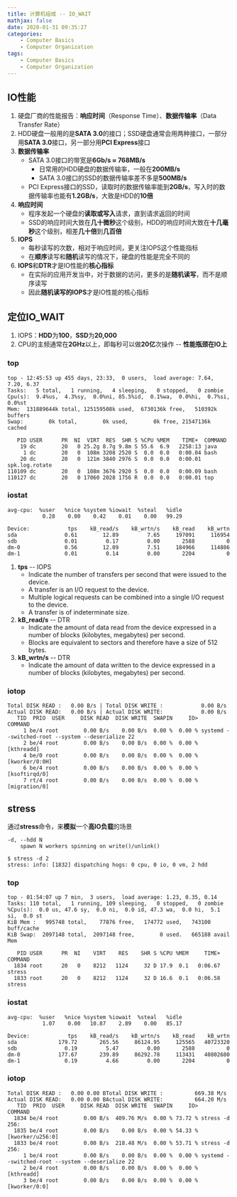 ```yaml
---
title: 计算机组成 -- IO_WAIT
mathjax: false
date: 2020-01-31 09:35:27
categories:
    - Computer Basics
    - Computer Organization
tags:
    - Computer Basics
    - Computer Organization
---
```


## IO性能
1. 硬盘厂商的性能报告：**响应时间**（Response Time）、**数据传输率**（Data Transfer Rate）
2. HDD硬盘一般用的是**SATA 3.0**的接口；SSD硬盘通常会用两种接口，一部分用**SATA 3.0**接口，另一部分用**PCI Express**接口
3. **数据传输率**
   - SATA 3.0接口的带宽是**6Gb/s ≈ 768MB/s**
     - 日常用的HDD硬盘的数据传输率，一般在**200MB/s**
     - SATA 3.0接口的SSD的数据传输率差不多是**500MB/s**
   - PCI Express接口的SSD，读取时的数据传输率能到**2GB/s**，写入时的数据传输率也能有**1.2GB/s**，大致是HDD的**10倍**
4. **响应时间**
   - 程序发起一个硬盘的**读取或写入**请求，直到请求返回的时间
   - SSD的响应时间大致在**几十微秒**这个级别，HDD的响应时间大致在**十几毫秒**这个级别，相差**几十倍**到**几百倍**
5. **IOPS**
   - 每秒读写的次数，相对于响应时间，更关注IOPS这个性能指标
   - 在**顺序**读写和**随机**读写的情况下，硬盘的性能是完全不同的
6. **IOPS**和**DTR**才是IO性能的**核心指标**
   - 在实际的应用开发当中，对于数据的访问，更多的是**随机读写**，而不是顺序读写
   - 因此**随机读写的IOPS**才是IO性能的核心指标

<!-- more -->

## 定位IO_WAIT
1. IOPS：**HDD**为**100**，**SSD**为**20,000**
2. CPU的主频通常在**2GHz**以上，即每秒可以做**20亿**次操作 -- **性能瓶颈在IO上**

### top
```
top - 12:45:53 up 455 days, 23:33,  0 users,  load average: 7.64, 7.20, 6.37
Tasks:   5 total,   1 running,   4 sleeping,   0 stopped,   0 zombie
Cpu(s):  9.4%us,  4.3%sy,  0.0%ni, 85.5%id,  0.1%wa,  0.0%hi,  0.7%si,  0.0%st
Mem:  131889644k total, 125159508k used,  6730136k free,   510392k buffers
Swap:        0k total,        0k used,        0k free, 21547136k cached

   PID USER      PR  NI  VIRT  RES  SHR S %CPU %MEM    TIME+  COMMAND
    19 dc        20   0 25.2g 8.7g 9.8m S 55.6  6.9   2258:13 java
     1 dc        20   0  108m 3208 2520 S  0.0  0.0   0:00.04 bash
    20 dc        20   0  121m 3840 2976 S  0.0  0.0   0:00.01 spk.log.rotate
110109 dc        20   0  108m 3676 2920 S  0.0  0.0   0:00.09 bash
110127 dc        20   0 17060 2028 1756 R  0.0  0.0   0:00.01 top
```

### iostat
```
avg-cpu:  %user   %nice %system %iowait  %steal   %idle
           0.28    0.00    0.42    0.01    0.00   99.29

Device:            tps    kB_read/s    kB_wrtn/s    kB_read    kB_wrtn
sda               0.61        12.89         7.65     197091     116954
sdb               0.01         0.17         0.00       2588          0
dm-0              0.56        12.09         7.51     184966     114886
dm-1              0.01         0.14         0.00       2204          0
```
1. **tps** -- IOPS
    - Indicate the number of transfers per second that were issued to the device.
    - A transfer is an I/O request to the device.
    - Multiple logical requests can be combined into a  single  I/O request to the device.
    - A transfer is of indeterminate size.
2. **kB_read/s** -- DTR
   - Indicate the amount of data read from the device expressed in a number of blocks (kilobytes, megabytes) per second.
   - Blocks are equivalent to sectors and therefore have a size of 512 bytes.
3. **kB_wrtn/s** -- DTR
   - Indicate the amount of data written to the device expressed in a number of blocks (kilobytes, megabytes) per second.

### iotop
```
Total DISK READ :	0.00 B/s | Total DISK WRITE :            0.00 B/s
Actual DISK READ:	0.00 B/s | Actual DISK WRITE:            0.00 B/s
   TID  PRIO  USER     DISK READ  DISK WRITE  SWAPIN     IO>    COMMAND
     1 be/4 root        0.00 B/s    0.00 B/s  0.00 %  0.00 % systemd --switched-root --system --deserialize 22
     2 be/4 root        0.00 B/s    0.00 B/s  0.00 %  0.00 % [kthreadd]
     4 be/0 root        0.00 B/s    0.00 B/s  0.00 %  0.00 % [kworker/0:0H]
     6 be/4 root        0.00 B/s    0.00 B/s  0.00 %  0.00 % [ksoftirqd/0]
     7 rt/4 root        0.00 B/s    0.00 B/s  0.00 %  0.00 % [migration/0]
```

## stress
通过**stress**命令，来**模拟**一个**高IO负载**的场景
```
-d, --hdd N
    spawn N workers spinning on write()/unlink()
```
```
$ stress -d 2
stress: info: [1832] dispatching hogs: 0 cpu, 0 io, 0 vm, 2 hdd
```

### top
```
top - 01:54:07 up 7 min,  3 users,  load average: 1.23, 0.35, 0.14
Tasks: 110 total,   1 running, 109 sleeping,   0 stopped,   0 zombie
%Cpu(s):  0.0 us, 47.6 sy,  0.0 ni,  0.0 id, 47.3 wa,  0.0 hi,  5.1 si,  0.0 st
KiB Mem :   995748 total,    77876 free,   174772 used,   743100 buff/cache
KiB Swap:  2097148 total,  2097148 free,        0 used.   665188 avail Mem

   PID USER      PR  NI    VIRT    RES    SHR S %CPU %MEM     TIME+ COMMAND
  1834 root      20   0    8212   1124     32 D 17.9  0.1   0:06.67 stress
  1833 root      20   0    8212   1124     32 D 16.6  0.1   0:06.58 stress
```

### iostat
```
avg-cpu:  %user   %nice %system %iowait  %steal   %idle
           1.07    0.00   10.87    2.89    0.00   85.17

Device:            tps    kB_read/s    kB_wrtn/s    kB_read    kB_wrtn
sda             179.72       265.56     86124.95     125565   40723320
sdb               0.19         5.47         0.00       2588          0
dm-0            177.67       239.89     86292.78     113431   40802680
dm-1              0.19         4.66         0.00       2204          0
```

### iotop
```
Total DISK READ :	0.00 0.00 BTotal DISK WRITE :          669.38 M/s
Actual DISK READ:	0.00 0.00 BActual DISK WRITE:          664.20 M/s
   TID  PRIO  USER     DISK READ  DISK WRITE  SWAPIN     IO>    COMMAND
  1834 be/4 root        0.00 B/s  409.76 M/s  0.00 % 73.72 % stress -d 256:
  1835 be/4 root        0.00 B/s    0.00 B/s  0.00 % 54.33 % [kworker/u256:0]
  1833 be/4 root        0.00 B/s  218.48 M/s  0.00 % 53.71 % stress -d 256:
     1 be/4 root        0.00 B/s    0.00 B/s  0.00 %  0.00 % systemd --switched-root --system --deserialize 22
     2 be/4 root        0.00 B/s    0.00 B/s  0.00 %  0.00 % [kthreadd]
     3 be/4 root        0.00 B/s    0.00 B/s  0.00 %  0.00 % [kworker/0:0]
```